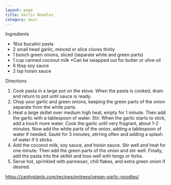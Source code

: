 ```yaml
---
layout: page
title: Garlic Noodles
category: main
---
```


Ingredients
  * 16oz bucatini pasta
  * 2 small head garlic, minced or slice cloves thinly
  * 1 bunch green onions, sliced (separate white and green parts)
  * 1 cup canned coconut milk *Can be swapped out for butter or olive oil
  * 6 tbsp soy sauce
  * 2 tsp hoisin sauce

Directions
  1. Cook pasta in a large pot on the stove. When the pasta is cooked, drain and return to pot until sauce is ready. 
  2. Chop your garlic and green onions, keeping the green parts of the onion separate from the white parts.
  3. Heat a large skillet over medium high heat, empty for 1 minute. Then add the garlic with a tablespoon of water. Stir. When the garlic starts to stick, add a touch more water. Cook the garlic until very fragrant, about 1-2 minutes. Now add the white parts of the onion, adding a tablespoon of water if needed. Sauté for 3 minutes, stirring often and adding a splash of water if it sticks.
  4. Add the coconut milk, soy sauce, and hoisin sauce. Stir well and heat for one minute. Then add the green parts of the onion and stir well. Finally, add the pasta into the skillet and toss well with tongs or forks.
  5. Serve hot, sprinkled with parmesan, chili flakes, and extra green onion if desired.

<https://zardyplants.com/recipes/entrees/vegan-garlic-noodles/>
